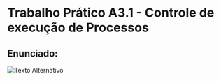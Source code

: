 # Trabalho Prático A3.1 - Controle de execução de Processos
<h2>Enunciado: </h2> 
<img src="[URL_da_Imagem](https://github.com/JuliaSuriani/Trabalho_execucao-de-processos/blob/f656006b75b2a37e48c19c3b58caae6fd2969785/img%20/Captura%20de%20tela%202024-03-30%20105109.png)" alt="Texto Alternativo">

